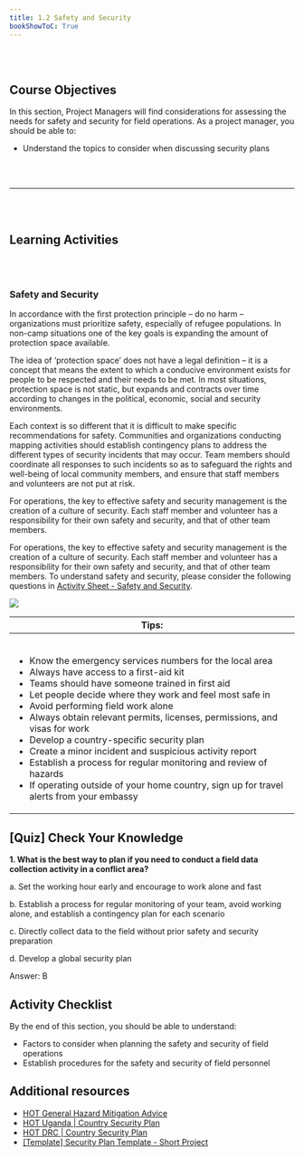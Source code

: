 ```yaml
---
title: 1.2 Safety and Security
bookShowToC: True
---
```


<br></br>

## Course Objectives

In this section, Project Managers will find considerations for assessing the needs for safety and security for field operations. As a project manager, you should be able to:

* Understand the topics to consider when discussing security plans

<br></br>
***
<br></br>

## Learning Activities

<br></br>

### Safety and Security

In accordance with the first protection principle – do no harm – organizations must prioritize safety, especially of refugee populations. In non-camp situations one of the key goals is expanding the amount of protection space available.

The idea of ‘protection space’ does not have a legal definition – it is a concept that means the extent to which a conducive environment exists for people to be respected and their needs to be met. In most situations, protection space is not static, but expands and contracts over time according to changes in the political, economic, social and security environments.

Each context is so different that it is difficult to make specific recommendations for safety. Communities and organizations conducting mapping activities should establish contingency plans to address the different types of security incidents that may occur. Team members should coordinate all responses to such incidents so as to safeguard the rights and well-being of local community members, and ensure that staff members and volunteers are not put at risk.

For operations, the key to effective safety and security management is the creation of a culture of security. Each staff member and volunteer has a responsibility for their own safety and security, and that of other team members.

For operations, the key to effective safety and security management is the creation of a culture of security. Each staff member and volunteer has a responsibility for their own safety and security, and that of other team members. To understand safety and security, please consider the following questions in [Activity Sheet - Safety and Security](https://docs.google.com/spreadsheets/d/15r_TjKMnb39FEaV18TwwJ2EvaWLITHpFTXHUUB5gvy4/edit?pli=1#gid=666747852).

![](/images/1_design_mapping_project/3_safety_and_security/010301_safety_and_security.png)

| **Tips:**  |
|---|
|<br/><ul><li>Know the emergency services numbers for the local area<li>Always have access to a first-aid kit<li>Teams should have someone trained in first aid<li>Let people decide where they work and feel most safe in<li>Avoid performing field work alone<li>Always obtain relevant permits, licenses, permissions, and visas for work<li>Develop a country-specific security plan<li>Create a minor incident and suspicious activity report<li>Establish a process for regular monitoring and review of hazards<li>If operating outside of your home country, sign up for travel alerts from your embassy</li></ul>


## [Quiz] Check Your Knowledge

**1. What is the best way to plan if you need to conduct a field data collection activity in a conflict area?**

a. Set the working hour early and encourage to work alone and fast

b. Establish a process for regular monitoring of your team, avoid working alone, and establish a contingency plan for each scenario

c. Directly collect data to the field without prior safety and security preparation

d. Develop a global security plan


Answer: B

## Activity Checklist

By the end of this section, you should be able to understand:
* Factors to consider when planning the safety and security of field operations
* Establish procedures for the safety and security of field personnel


## Additional resources

* [HOT General Hazard Mitigation Advice](https://drive.google.com/open?id=1nbAIZAuap6o1Pu_cjhtx0QUURvI--0a7)
* [HOT Uganda | Country Security Plan](https://docs.google.com/document/d/18839VWkBDWNv7Evfu6ElLwVaGxasC25PkZj14mPjx3s/edit)
* [HOT DRC | Country Security Plan](https://docs.google.com/document/d/1aGTLoyZgXUXlmK0LSMsDo9om1sS2s_l64RN9eCz0UIE/edit#heading=h.gjdgxs)
* [[Template] Security Plan Template - Short Project](https://docs.google.com/document/d/1Rzrkz_1QnOANrv-Txt1LxqXVG_hcxFCat6t0murT7pE/edit)